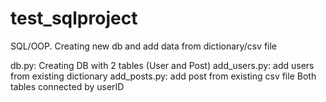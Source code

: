 # test_sqlproject
SQL/OOP. Creating new db and add data from dictionary/csv file

db.py: Creating DB with 2 tables (User and Post)
add_users.py: add users from existing dictionary
add_posts.py: add post from existing csv file
Both tables connected by userID
